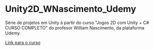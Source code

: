 # Unity2D_WNascimento_Udemy

Série de projetos em Unity à partir do curso "Jogos 2D com Unity + C# CURSO COMPLETO" do profesor William Nascimento, da plataforma Udemy.

[Link para o curso](https://www.udemy.com/course/desenvolvimento-de-jogos-2d-para-android-com-unity-5/
)
